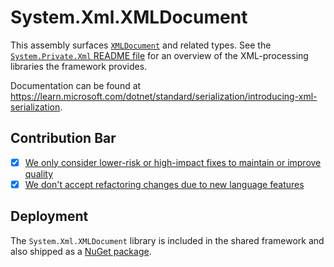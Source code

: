 # System.Xml.XMLDocument
This assembly surfaces [`XMLDocument`](https://learn.microsoft.com/dotnet/api/system.xml.xmldocument) and related types. See the [`System.Private.Xml` README file](../System.Private.Xml/README.md) for an overview of the XML-processing libraries the framework provides.

Documentation can be found at https://learn.microsoft.com/dotnet/standard/serialization/introducing-xml-serialization.

## Contribution Bar
- [x] [We only consider lower-risk or high-impact fixes to maintain or improve quality](../../libraries/README.md#primary-bar)
- [x] [We don't accept refactoring changes due to new language features](../../libraries/README.md#secondary-bars)

## Deployment
The `System.Xml.XMLDocument` library is included in the shared framework and also shipped as a [NuGet package](https://www.nuget.org/packages/System.Xml.XMLDocument).